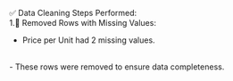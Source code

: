 ✅ Data Cleaning Steps Performed:
<br>
  1.🧹 Removed Rows with Missing Values:
  <br>
-  Price per Unit had 2 missing values.
  <br>
  -  These rows were removed to ensure data completeness.

